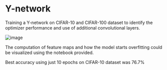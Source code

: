 # Y-network
Training a Y-network on CIFAR-10 and CIFAR-100 dataset to identify the optimizer performance and use of additional convolutional layers.

![image](https://user-images.githubusercontent.com/83297868/158402116-0cba5681-120d-4f14-9b2b-ec1080e57470.png)

The computation of feature maps and how the model starts overfitting could be visualized using the notebook provided.

Best accuracy using just 10 epochs on CIFAR-10 dataset was 76.7%

